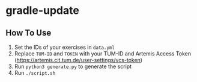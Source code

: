 # gradle-update

## How To Use

1. Set the IDs of your exercises in `data.yml`
2. Replace `TUM-ID` and `TOKEN` with your TUM-ID and Artemis Access Token (https://artemis.cit.tum.de/user-settings/vcs-token)
3. Run `python3 generate.py` to generate the script
4. Run `./script.sh`
